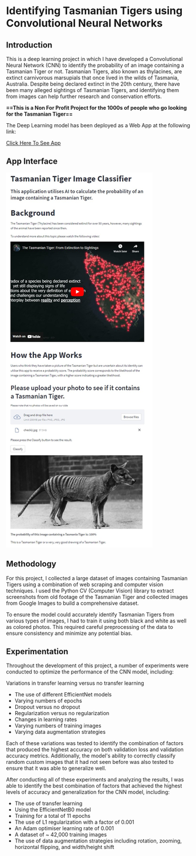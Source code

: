 # Identifying Tasmanian Tigers using Convolutional Neural Networks
## Introduction
This is a deep learning project in which I have developed a Convolutional Neural Network (CNN) to identify the probability of an image containing a Tasmanian Tiger or not. Tasmanian Tigers, also known as thylacines, are extinct carnivorous marsupials that once lived in the wilds of Tasmania, Australia. Despite being declared extinct in the 20th century, there have been many alleged sightings of Tasmanian Tigers, and identifying them from images can help further research and conservation efforts.

**==This is a Non For Profit Project for the 1000s of people who go looking for the Tasmanian Tiger==** 

The Deep Learning model has been deployed as a Web App at the following link: 

[Click Here To See App](https://tasmanian-tiger-image-classifier.streamlit.app/)

## App Interface
![alt text](/app/images/interface.jpg)


## Methodology

For this project, I collected a large dataset of images containing Tasmanian Tigers using a combination of web scraping and computer vision techniques. I used the Python CV (Computer Vision) library to extract screenshots from old footage of the Tasmanian Tiger and collected images from Google Images to build a comprehensive dataset.

To ensure the model could accurately identify Tasmanian Tigers from various types of images, I had to train it using both black and white as well as colored photos. This required careful preprocessing of the data to ensure consistency and minimize any potential bias.

## Experimentation
Throughout the development of this project, a number of experiments were conducted to optimize the performance of the CNN model, including:

Variations in transfer learning versus no transfer learning
- The use of different EfficientNet models
- Varying numbers of epochs
- Dropout versus no dropout
- Regularization versus no regularization
- Changes in learning rates
- Varying numbers of training images
- Varying data augmentation strategies

Each of these variations was tested to identify the combination of factors that produced the highest accuracy on both validation loss and validation accuracy metrics. Additionally, the model's ability to correctly classify random custom images that it had not seen before was also tested to ensure that it was able to generalize well.

After conducting all of these experiments and analyzing the results, I was able to identify the best combination of factors that achieved the highest levels of accuracy and generalization for the CNN model, including:

- The use of transfer learning
- Using the EfficientNetB0 model
- Training for a total of 11 epochs
- The use of L1 regularization with a factor of 0.001
- An Adam optimiser learning rate of 0.001
- A dataset of ~ 42,000 training images
- The use of data augmentation strategies including rotation, zooming, horizontal flipping, and width/height shift


